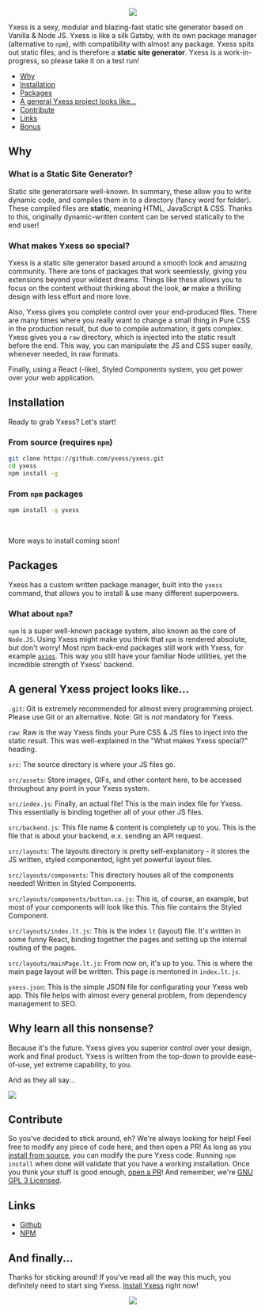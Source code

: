 <p align="center"><img src="https://yxess.github.io/assets/banner.png"/></p>

Yxess is a sexy, modular and blazing-fast static site generator based on Vanilla & Node JS. Yxess is like a silk Gatsby, with its own package manager (alternative to `npm`), with compatibility with almost any package. Yxess spits out static files, and is therefore a **static site generator**. Yxess is a work-in-progress, so please take it on a test run!

 - [Why](#why)
 - [Installation](#installation)
 - [Packages](#packages)
 - [A general Yxess project looks like...](#a-general-yxess-project-looks-like)
 - [Contribute](#contribute)
 - [Links](#links)
 - [Bonus](#why-learn-all-this-nonsense)

## Why
### What is a Static Site Generator?
Static site generatorsare well-known. In summary, these allow you to write dynamic code, and compiles them in to a directory (fancy word for folder). These compiled files are **static**, meaning HTML, JavaScript & CSS. Thanks to this, originally dynamic-written content can be served statically to the end user!

### What makes Yxess so special?
Yxess is a static site generator based around a smooth look and amazing community. There are tons of packages that work seemlessly, giving you extensions beyond your wildest dreams. Things like these allows you to focus on the content without thinking about the look, **or** make a thrilling design with less effort and more love.

Also, Yxess gives you complete control over your end-produced files. There are many times where you really want to change a small thing in Pure CSS in the production result, but due to compile automation, it gets complex. Yxess gives you a `raw` directory, which is injected into the static result before the end. This way, you can manipulate the JS and CSS super easily, whenever needed, in raw formats. 

Finally, using a React (-like), Styled Components system, you get power over your web application.

## Installation
Ready to grab Yxess? Let's start! 

### From source (requires `npm`)
```bash
git clone https://github.com/yxess/yxess.git
cd yxess
npm install -g
```

### From `npm` packages
```bash
npm install -g yxess
```

<br/>

More ways to install coming soon!

## Packages
Yxess has a custom written package manager, built into the `yxess` command, that allows you to install & use many different superpowers. 

### What about `npm`?
`npm` is a super well-known package system, also known as the core of `Node.JS`. Using Yxess might make you think that `npm` is rendered absolute, but don't worry! Most npm back-end packages still work with Yxess, for example [`axios`](https://www.npmjs.com/package/axios). This way you still have your familiar Node utilities, yet the incredible strength of Yxess' backend.

## A general Yxess project looks like...
`.git`: Git is extremely recommended for almost every programming project. Please use Git or an alternative. Note: Git is *not* mandatory for Yxess.

`raw`: Raw is the way Yxess finds your Pure CSS & JS files to inject into the static result. This was well-explained in the "What makes Yxess special?" heading.

`src`: The source directory is where your JS files go.

`src/assets`: Store images, GIFs, and other content here, to be accessed throughout any point in your Yxess system.

`src/index.js`: Finally, an actual file! This is the main index file for Yxess. This essentially is binding together all of your other JS files.

`src/backend.js`: This file name & content is completely up to you. This is the file that is about your backend, e.x. sending an API request.

`src/layouts`: The layouts directory is pretty self-explanatory - it stores the JS written, styled componented, light yet powerful layout files.

`src/layouts/components`: This directory houses all of the components needed! Written in Styled Components.

`src/layouts/components/button.co.js`: This is, of course, an example, but most of your components will look like this. This file contains the Styled Component.

`src/layouts/index.lt.js`: This is the index `lt` (layout) file. It's written in some funny React, binding together the pages and setting up the internal routing of the pages.

`src/layouts/mainPage.lt.js`: From now on, it's up to you. This is where the main page layout will be written. This page is mentoned in `index.lt.js`.

`yxess.json`: This is the simple JSON file for configurating your Yxess web app. This file helps with almost every general problem, from dependency management to SEO. 

## Why learn all this nonsense?
Because it's the future. Yxess gives you superior control over your design, work and final product. Yxess is written from the top-down to provide ease-of-use, yet extreme capability, to you. 

And as they all say...

<img src="https://yxess.github.io/assets/unlimited-power.gif">

## Contribute
So you've decided to stick around, eh? We're always looking for help! Feel free to modify any piece of code here, and then open a PR! As long as you [install from source](#from-source-requires-npm), you can modify the pure Yxess code. Running `npm install` when done will validate that you have a working installation. Once you think your stuff is good enough, [open a PR](https://github.com/yxess/yxess/pulls)! And remember, we're [GNU GPL 3 Licensed](LICENSE).

## Links
 - [Github](https://github.com/yxess/yxess)
 - [NPM](https://www.npmjs.com/package/yxess)

## And finally...
Thanks for sticking around! If you've read all the way this much, you definitely need to start sing Yxess. [Install Yxess](#installation) right now!

<p align="center"><img src="https://yxess.github.io/assets/logo.png"/></p>
